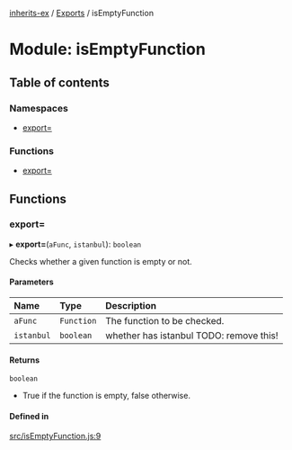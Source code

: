 [inherits-ex](../README.md) / [Exports](../modules.md) / isEmptyFunction

# Module: isEmptyFunction

## Table of contents

### Namespaces

- [export&#x3D;](isEmptyFunction.export_.md)

### Functions

- [export&#x3D;](isEmptyFunction.md#export&#x3D;)

## Functions

### export&#x3D;

▸ **export=**(`aFunc`, `istanbul`): `boolean`

Checks whether a given function is empty or not.

#### Parameters

| Name | Type | Description |
| :------ | :------ | :------ |
| `aFunc` | `Function` | The function to be checked. |
| `istanbul` | `boolean` | whether has istanbul TODO: remove this! |

#### Returns

`boolean`

- True if the function is empty, false otherwise.

#### Defined in

[src/isEmptyFunction.js:9](https://github.com/snowyu/inherits-ex.js/blob/5942071/src/isEmptyFunction.js#L9)
